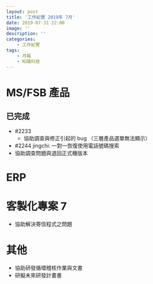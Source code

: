 ```yaml
---
layout: post
title: '工作紀實 2019年 7月'
date: 2019-07-31 22:00
image: ''
description: ''
categories:
    - 工作紀實
tags:
    - 月報
    - 知識科技
---
```


# MS/FSB 產品

## 已完成

* #2233 
    + 協助調查與修正引起的 bug （三層產品選單無法顯示）
* #2244 jingchi: 一對一恢復使用電話號碼搜索 
* 協助調查問題與退回正式機版本

# ERP

# 客製化專案 7

* 協助解決寄信程式之問題

# 其他

* 協助研發循環稽核作業與文書
* 研擬未來研發計畫書
